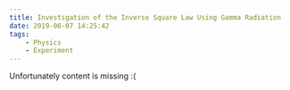 ```yaml
---
title: Investigation of the Inverse Square Law Using Gamma Radiation
date: 2019-06-07 14:25:42
tags:
    - Physics
    - Experiment
---
```


Unfortunately content is missing :(